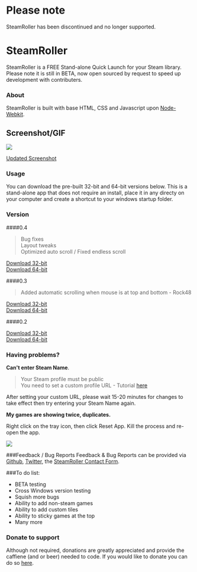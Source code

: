 # Please note

SteamRoller has been discontinued and no longer supported. 

# SteamRoller

SteamRoller is a FREE Stand-alone Quick Launch for your Steam library. Please note it is still in BETA, now open sourced by request to speed up development with contributers. 

### About

SteamRoller is built with base HTML, CSS and Javascript upon [Node-Webkit](https://github.com/nwjs/nw.js/tree/master).

## Screenshot/GIF
<img src="http://i.imgur.com/BPmPazN.gif">

[Updated Screenshot](http://gfycat.com/BlueHandsomeDragonfly)

### Usage
You can download the pre-built 32-bit and 64-bit versions below. This is a stand-alone app that does not require an install, place it in any directy on your computer and create a shortcut to your windows startup folder. 

### Version

####0.4

> Bug fixes<br />
> Layout tweaks<br />
> Optimized auto scroll / Fixed endless scroll

[Download 32-bit](http://cyris.io/downloads/0.4/SteamRoller-32.zip)<br />
[Download 64-bit](http://cyris.io/downloads/0.4/SteamRoller-64.zip)<br />


####0.3

> Added automatic scrolling when mouse is at top and bottom - Rock48 

[Download 32-bit](http://cyris.io/downloads/0.3/SteamRoller-32.zip)<br />
[Download 64-bit](http://cyris.io/downloads/0.3/SteamRoller-64.zip)<br />


####0.2

[Download 32-bit](http://Cyris.io/downloads/SteamRoller-32.zip)<br />
[Download 64-bit](http://Cyris.io/downloads/SteamRoller-64.zip)<br />


### Having problems?

<strong>Can't enter Steam Name</strong>.

> Your Steam profile must be public<br />
> You need to set a custom profile URL - Tutorial [here](http://www.1upclan.info/kbase/index.php/article/steam_cust_url)

After setting your custom URL, please wait 15-20 minutes for changes to take effect then try entering your Steam Name again. 

<strong>My games are showing twice, duplicates.</strong>

Right click on the tray icon, then click Reset App. Kill the process and re-open the app. 


<img src="http://i.imgur.com/EZzXi7u.jpg">

###Feedback / Bug Reports
Feedback & Bug Reports can be provided via [Github](https://github.com/CyrisXD/SteamRoller-Steam-Quick-Launcher/), [Twitter](http://www.twitter.com/CyrisXD), the [SteamRoller Contact Form](http://cyris.io/steam-roller-feedback/).

###To do list:

- BETA testing
- Cross Windows version testing
- Squish more bugs
- Ability to add non-steam games
- Ability to add custom tiles
- Ability to sticky games at the top
- Many more

### Donate to support

Although not required, donations are greatly appreciated and provide the caffiene (and or beer) needed to code. If you would like to donate you can do so [here](https://www.paypal.com/cgi-bin/webscr?cmd=_s-xclick&hosted_button_id=R9QG885GFR4WU).
